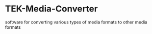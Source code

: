 # TEK-Media-Converter
software for converting various types of media formats to other media formats
